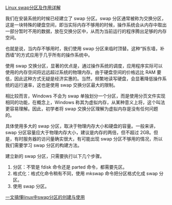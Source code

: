 [Linux swap分区及作用详解](http://c.biancheng.net/view/907.html#:~:text=Linux%20swap%E5%88%86%E5%8C%BA%E5%8F%8A%E4%BD%9C%E7%94%A8%E8%AF%A6%E8%A7%A3%201%20%E5%BB%BA%E7%AB%8Bswap%E5%88%86%E5%8C%BA%E7%AC%AC%E4%B8%80%E6%AD%A5%EF%BC%9A%E5%88%86%E5%8C%BA%20%E5%91%BD%E4%BB%A4%E5%A6%82%E4%B8%8B%EF%BC%9A%20%5Broot%40localhost%20~%5D%23%20fdisk,swap%20%E5%88%86%E5%8C%BA%E4%B9%8B%E5%89%8D%EF%BC%8C%E6%88%91%E4%BB%AC%E5%85%88%E6%9D%A5%E8%AF%B4%E8%AF%B4%20free%20%E5%91%BD%E4%BB%A4%E3%80%82%20%E5%91%BD%E4%BB%A4%E5%A6%82%E4%B8%8B%EF%BC%9A%20%5Broot%40localhost%20~%5D%23free%20)

我们在安装系统的时候已经建立了 swap 分区。swap 分区通常被称为交换分区，这是一块特殊的硬盘空间，即当实际内存不够用的时候，操作系统会从内存中取出一部分暂时不用的数据，放在交换分区中，从而为当前运行的程序腾出足够的内存空间。

也就是说，当内存不够用时，我们使用 swap 分区来临时顶替。这种“拆东墙，补西墙”的方式应用于几乎所有的操作系统中。

使用 swap 交换分区，显著的优点是，通过操作系统的调度，应用程序实际可以使用的内存空间将远远超过系统的物理内存。由于硬盘空间的价格远比 RAM 要低，因此这种方式无疑是经济实惠的。当然，频繁地读写硬盘，会显著降低操作系统的运行速率，这也是使用 swap 交换分区最大的限制。

相比较而言，Windows 不会为 swap 单独划分一个分区，而是使用分页文件实现相同的功能，在概念上，Windows 称其为虚拟内存，从某种意义上将，这个叫法更容易理解。因此，初学者将 swap 交换分区理解为虚拟内存是没有任何问题的。

具体使用多大的 swap 分区，取决于物理内存大小和硬盘的容量。一般来讲，swap 分区容量应大于物理内存大小，建议是内存的两倍，但不超过 2GB。但是，有时服务器的访问量确实很大，有可能出现 swap 分区不够用的情况，所以我们需要学习 swap 分区的构建方法。

建立新的 swap 分区，只需要执行以下几个步骤。

1. 分区：不管是 fdisk 命令还是 parted 命令，都需要先区。
2. 格式化：格式化命令稍有不同，使用 mkswap 命令把分区格式化成 swap 分区。
3. 使用 swap 分区。

[一文搞懂linux中swap分区的创建与使用](https://blog.csdn.net/cuichongxin/article/details/106208891)




